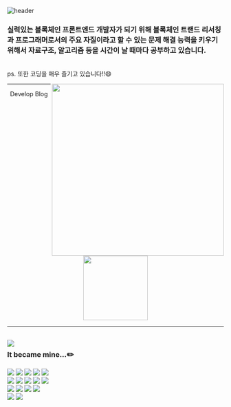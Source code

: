 ![header](https://capsule-render.vercel.app/api?type=waving&color=3178C6&height=150&section=header&text=Don't%20Repeat%20Yourself&fontSize=65&animation=fadeIn&fontColor=f2e9e4)
### 실력있는 블록체인 프론트엔드 개발자가 되기 위해 블록체인 트랜드 리서칭과 프로그래머로서의 주요 자질이라고 할 수 있는 문제 해결 능력을 키우기 위해서 자료구조, 알고리즘 등을 시간이 날 때마다 공부하고 있습니다.
<br>
ps. 또한 코딩을 매우 즐기고 있습니다!!😄
<div align="center">
  
<img style="width:400px;" align="right" src="https://github-readme-stats.vercel.app/api?username=bosees&show_icons=true&theme=dracula&hide="/>
 
 ---
Develop Blog
  
<a href="https://velog.io/@yeoungil012">
  <img style="width:150px;" src="https://img.shields.io/badge/Velog-1cca97?style=flat-square&logo=Vimeo&logoColor=white"/>
</a>
 
 <br>
 
</div>
  
 ---
 
 <br>
 
<img align="left" src="https://github-readme-stats.vercel.app/api/top-langs/?username=bosees&theme=dracula&exclude_repo=Computer-Science-Engineering&layout=compact&langs_count=10"/>
 
<div align="left">
 
  ### It became mine...✏️
  <img src="https://img.shields.io/badge/HTML-d00000?style=flat-square&logo=HTML5&logoColor=white"/>
  <img src="https://img.shields.io/badge/CSS-1a759f?style=flat-square&logo=CSS3&logoColor=white"/>
  <img src="https://img.shields.io/badge/JavaScript-ffb13b?style=flat-square&logo=javascript&logoColor=white"/>
  <img src="https://img.shields.io/badge/TypeScript-3178C6?style=flat-square&logo=Typescript&logoColor=white"/>
  <img src="https://img.shields.io/badge/Solidity-363636?style=flat-square&logo=Solidity&logoColor=white"/>

  <br>
  <img src="https://img.shields.io/badge/React-61DAFB?style=flat-square&logo=React&logoColor=white"/>
  <img src="https://img.shields.io/badge/styled%2Dcomponents-DB7093?style=flat-square&logo=styled%2Dcomponents&logoColor=white"/>
  <img src="https://img.shields.io/badge/Tailwind CSS-06B6D4?style=flat-square&logo=Tailwind CSS&logoColor=white"/>
  <img src="https://img.shields.io/badge/Redux-764ABC?style=flat-square&logo=Redux&logoColor=white"/>
  <img src="https://img.shields.io/badge/Recoil-764ABC?style=flat-square&logo=Redux&logoColor=white"/>

  <br>
  <img src="https://img.shields.io/badge/Web3.js & ethers.js-C21325?style=flat-square&logo=Web3.js&logoColor=white"/>
  <img src="https://img.shields.io/badge/MongoDB-47A248?style=flat-square&logo=MongoDB&logoColor=white"/>
  <img src="https://img.shields.io/badge/PostgreSQL-4169E1?style=flat-square&logo=PostgreSQL&logoColor=white"/>
  <img src="https://img.shields.io/badge/Amazon AWS-232F3E?style=flat-square&logo=Amazon AWS&logoColor=white"/>

  <br>
  <img src="https://img.shields.io/badge/GraphQL-E10098?style=flat-square&logo=GraphQL&logoColor=white"/>
  <img src="https://img.shields.io/badge/Jest-C21325?style=flat-square&logo=Jest&logoColor=white"/>

</div>
